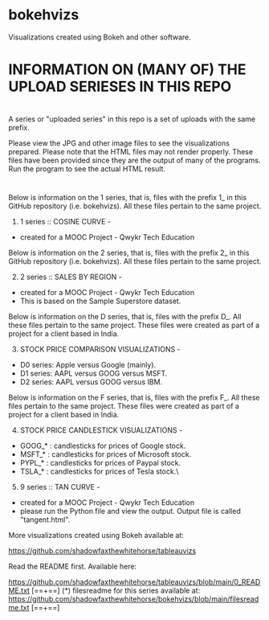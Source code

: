 # bokehvizs
Visualizations created using Bokeh and other software.
#
#

#
# INFORMATION ON (MANY OF) THE UPLOAD SERIESES IN THIS REPO
#
A series or "uploaded series" in this repo  is a set of uploads with the same prefix.

Please view the JPG and other image files to see the visualizations prepared.
Please note that the HTML files may not render properly. These files have been provided since they are the output of many of the programs.
Run the program to see the actual HTML result.
#
#

Below is information on the 1 series, that is, files with the prefix 1_ in this GitHub repository (i.e. bokehvizs).
All these files pertain to the same project.

1. 1 series :: COSINE CURVE -
* created for a MOOC Project - Qwykr Tech Education

Below is information on the 2 series, that is, files with the prefix 2_  in this GitHub repository (i.e. bokehvizs).
All these files pertain to the same project.

2. 2 series :: SALES BY REGION -
* created for a MOOC Project - Qwykr Tech Education
* This is based on the Sample Superstore dataset.

Below is information on the D series, that is, files with the prefix D_.
All these files pertain to the same project. These files were created as part of a project for a client based in India.

3. STOCK PRICE COMPARISON VISUALIZATIONS - 

* D0 series: Apple versus Google (mainly).
* D1 series: AAPL versus GOOG versus MSFT.
* D2 series: AAPL versus GOOG versus IBM.

Below is information on the F series, that is, files with the prefix F_.
All these files pertain to the same project. These files were created as part of a project for a client based in India.

4. STOCK PRICE CANDLESTICK VISUALIZATIONS -

* GOOG_* : candlesticks for prices of Google stock.
* MSFT_* : candlesticks for prices of Microsoft stock.
* PYPL_* : candlesticks for prices of Paypal stock.
* TSLA_* : candlesticks for prices of Tesla stock.\

5. 9 series :: TAN CURVE -
* created for a MOOC Project - Qwykr Tech Education
* please run the Python file and view the output. Output file is called "tangent.html".


More visualizations created using Bokeh available at:

https://github.com/shadowfaxthewhitehorse/tableauvizs

Read the README first. Available here:

https://github.com/shadowfaxthewhitehorse/tableauvizs/blob/main/0_README.txt
[==+==]
(*) filesreadme for this series available at:
https://github.com/shadowfaxthewhitehorse/bokehvizs/blob/main/filesreadme.txt
[==+==]
